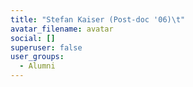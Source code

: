 ```yaml
---
title: "Stefan Kaiser (Post-doc '06)\t"
avatar_filename: avatar
social: []
superuser: false
user_groups:
  - Alumni
---
```

